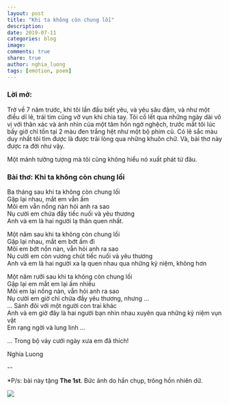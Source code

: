 ```yaml
---
layout: post
title: "Khi ta không còn chung lối"
description: 
date: 2019-07-11
categories: blog
image: 
comments: true
share: true
author: nghia_luong
tags: [emotion, poem]  
--- 
```


### Lời mở: 

Trở về 7 năm trước, khi tôi lần đầu biết yêu, và yêu sâu đậm, và như một điều dĩ lẽ, trái tim cũng vỡ vụn khi chia tay. Tôi cố lết qua những ngày dài vô vị với thân xác và ánh nhìn của một tâm hồn ngờ nghệch, trước mắt tôi lúc bấy giờ chỉ tồn tại 2 màu đen trắng hệt như một bộ phim cũ. Có lẽ sắc màu duy nhất tôi tìm được là được trải lòng qua những khuôn chữ. Và, bài thơ này được ra đời như vậy. 

Một mảnh tưởng tượng mà tôi cũng không hiểu nó xuất phát từ đâu.

### Bài thơ: Khi ta không còn chung lối

Ba tháng sau khi ta không còn chung lối  
Gặp lại nhau, mắt em vẫn ấm  
Môi em vẫn nồng nàn hỏi anh ra sao  
Nụ cười em chứa đầy tiếc nuối và yêu thương  
Anh và em là hai người lạ thân quen nhất.  

Một năm sau khi ta không còn chung lối  
Gặp lại nhau, mắt em bớt ấm đi  
Môi em bớt nồn nàn, vẫn hỏi anh ra sao  
Nụ cườì em còn vương chút tiếc nuối và yêu thương  
Anh và em là hai người xa lạ quen nhau qua những kỷ niệm, không hơn  

Một năm rưỡi sau khi ta không còn chung lối  
Gặp lại em mắt em lại ấm nhiều  
Môi em lại nồng nàn, vẫn hỏi anh ra sao  
Nụ cười em giờ chỉ chứa đầy yêu thương, nhưng ...  
... Sánh đôi với một người con trai khác      
Anh và em giờ đây là hai người bạn nhìn nhau xuyên qua những kỷ niệm vụn vặt    
Em rạng ngời và lung linh ...  

… Trong bộ váy cưới ngày xưa em đã thích!  

Nghia Luong

--

*P/s: bài này tặng **The 1st**. Bức ảnh do hắn chụp, trông hồn nhiên dữ.

![](/images/khi-ta-khong-con-chung-loi.jpg)
    